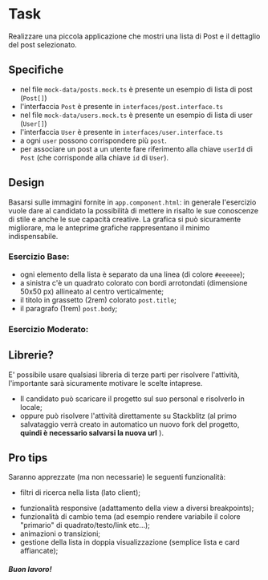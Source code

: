 # Task

Realizzare una piccola applicazione che mostri una lista di Post e il dettaglio del post selezionato.

## Specifiche

- nel file `mock-data/posts.mock.ts` è presente un esempio di lista di post (`Post[]`)
- l'interfaccia `Post` è presente in `interfaces/post.interface.ts`
- nel file `mock-data/users.mock.ts` è presente un esempio di lista di user (`User[]`)
- l'interfaccia `User` è presente in `interfaces/user.interface.ts`
- a ogni `user` possono corrispondere più `post`.
- per associare un post a un utente fare riferimento alla chiave `userId` di `Post` (che corrisponde alla chiave `id` di `User`).

## Design

Basarsi sulle immagini fornite in `app.component.html`: in generale l'esercizio vuole dare al candidato la possibilità di mettere in risalto le sue conoscenze di stile e anche le sue capacità creative. La grafica si può sicuramente migliorare, ma le anteprime grafiche rappresentano il minimo indispensabile.

### Esercizio Base:

- ogni elemento della lista è separato da una linea (di colore `#eeeeee`);
- a sinistra c'è un quadrato colorato con bordi arrotondati (dimensione 50x50 px) allineato al centro verticalmente;
- il titolo in grassetto (2rem) colorato `post.title`;
- il paragrafo (1rem) `post.body`;

### Esercizio Moderato:

<!-- - all'interno del quadrato colorato, inserire le iniziali (Nome e Cognome) dello `user` che ha pubblicato il `post`;
- un paragrafo che specifica lo `user.username` che ha pubblicato il post (size: 0.75rem);
- **SOLO SE** si clicca sul quadrato colorato, viene mostrata una card in cima alla lista, con i dettagli del `post` cliccato.
- la card mostra `user.name` e `user.username` dell'autore del post
- la card mostra anche `post.title` e `post.body` del post.
- infine aggiungere un bottone nella card, che elimina la card stessa.
- si può vedere solo una card dettaglio per volta. -->

## Librerie?

E' possibile usare qualsiasi libreria di terze parti per risolvere l'attività, l'importante sarà sicuramente motivare le scelte intaprese.

- Il candidato può scaricare il progetto sul suo personal e risolverlo in locale;
- oppure può risolvere l'attività direttamente su Stackblitz (al primo salvataggio verrà creato in automatico un nuovo fork del progetto, **quindi è necessario salvarsi la nuova url** ).

## Pro tips

Saranno apprezzate (ma non necessarie) le seguenti funzionalità:

- filtri di ricerca nella lista (lato client);
<!-- - gestione routing;
- dettaglio dell'utente in una rotta specifica; -->
<!-- - dettaglio del post in una rotta specifica oppure mostrata in sovrapposizione alla lista (ad esempio, come una modale); -->
- funzionalità responsive (adattamento della view a diversi breakpoints);
- funzionalità di cambio tema (ad esempio rendere variabile il colore "primario" di quadrato/testo/link etc...);
- animazioni o transizioni;
- gestione della lista in doppia visualizzazione (semplice lista e card affiancate);
<!-- - organizzazione pulita e chiara della struttura del progetto (modules, services, directives...). -->

##### Buon lavoro!